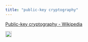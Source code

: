```yaml
---
title: "public-key cryptography"
---
```


[Public-key cryptography - Wikipedia](https://en.wikipedia.org/wiki/Public-key_cryptography)

<img src='https://scrapbox.io/api/pages/nishio/en/icon' alt='en.icon' height="19.5"/>